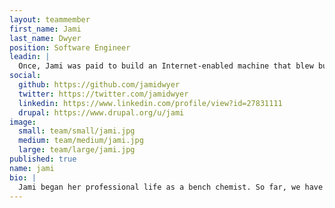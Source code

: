 ```yaml
---
layout: teammember
first_name: Jami
last_name: Dwyer
position: Software Engineer
leadin: |
  Once, Jami was paid to build an Internet-enabled machine that blew bubbles in response to specific tweets. We don’t have her working on anything nearly as world-changing as that project, but as a software engineer at ThinkShout, Jami specializes in helping nonprofits turn large datasets into information.
social:
  github: https://github.com/jamidwyer
  twitter: https://twitter.com/jamidwyer
  linkedin: https://www.linkedin.com/profile/view?id=27831111
  drupal: https://www.drupal.org/u/jami
image:
  small: team/small/jami.jpg
  medium: team/medium/jami.jpg
  large: team/large/jami.jpg
published: true
name: jami
bio: |
  Jami began her professional life as a bench chemist. So far, we have been unsuccessful in getting her to wear a lab coat and goggles at the office. While working in a biological research lab, Jami learned PHP and MySQL to build analytical tools to assist her team. Now, she’s putting her skills to use for our nonprofit customers, primarily developing Drupal websites. When she’s not helping our clients or contributing to open source projects, she’s watching “Frozen” for the umpteenth time, perfecting her own rendition of “Let it Go.”
---
```

